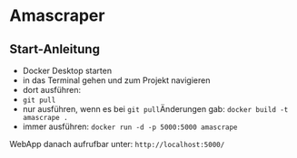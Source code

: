 # Amascraper

## Start-Anleitung

- Docker Desktop starten
- in das Terminal gehen und zum Projekt navigieren 
- dort ausführen:
-  `git pull`
- nur ausführen, wenn es bei `git pull`Änderungen gab: `docker build -t amascrape .`
- immer ausführen: `docker run -d -p 5000:5000 amascrape`

WebApp danach aufrufbar unter:
`http://localhost:5000/`
